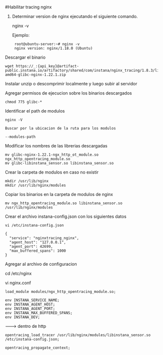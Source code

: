 #Habilitar tracing nginx

1. Determinar version de nginx ejecutando el siguiente comando.

	nginx -v

   	Ejemplo:

	   	root@ubuntu-server:~# nginx -v
		nginx version: nginx/1.18.0 (Ubuntu)

Descargar el binario

	wget https://_:{api_key}@artifact-public.instana.io/artifactory/shared/com/instana/nginx_tracing/1.8.3/linux-amd64-glibc-nginx-1.22.1.zip


Instalar unzip o descomprimir localmente y luego subir al servidor

Agregar permisos de ejecucion sobre los binarios descargados

	chmod 775 glibc-*


Identificar el path de modulos

	nginx -V

	Buscar por la ubicacion de la ruta para los modulos
	
	--modules-path

Modificar los nombres de las librerias descargadas


	mv glibc-nginx-1.22.1-ngx_http_ot_module.so ngx_http_opentracing_module.so
	mv glibc-libinstana_sensor.so libinstana_sensor.so

Crear la carpeta de modulos en caso no existir

	mkdir /usr/lib/nginx
	mkdir /usr/lib/nginx/modules


Copiar los binarios en la carpeta de modulos de nginx

	mv ngx_http_opentracing_module.so libinstana_sensor.so /usr/lib/nginx/modules


Crear el archivo instana-config.json con los siguientes datos

	vi /etc/instana-config.json
	
	{
	  "service": "nginxtracing_nginx",
	  "agent_host": "127.0.0.1",
	  "agent_port": 42699,
	  "max_buffered_spans": 1000
	}



Agregar al archivo de configuracion

cd /etc/nginx

vi nginx.conf

	load_module modules/ngx_http_opentracing_module.so; 
	
	env INSTANA_SERVICE_NAME;
	env INSTANA_AGENT_HOST;
	env INSTANA_AGENT_PORT;
	env INSTANA_MAX_BUFFERED_SPANS;
	env INSTANA_DEV;
	
---> dentro de http
	
	opentracing_load_tracer /usr/lib/nginx/modules/libinstana_sensor.so /etc/instana-config.json;
	
	opentracing_propagate_context;


